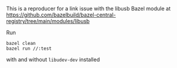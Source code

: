 This is a reproducer for a link issue with the libusb Bazel module
at https://github.com/bazelbuild/bazel-central-registry/tree/main/modules/libusb

Run 
```
bazel clean
bazel run //:test
```
with and without `libudev-dev` installed


